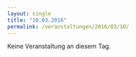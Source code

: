 ```yaml
---
layout: single
title: "10.03.2016"
permalink: /veranstaltungen/2016/03/10/
---
```


Keine Veranstaltung an diesem Tag.
